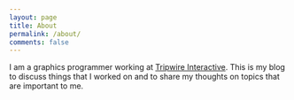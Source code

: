 ```yaml
---
layout: page
title: About
permalink: /about/
comments: false
---
```

I am a graphics programmer working at [Tripwire Interactive](http://www.tripwireinteractive.com/). This is my blog to discuss things that I worked on and to share my thoughts on topics that are important to me.
